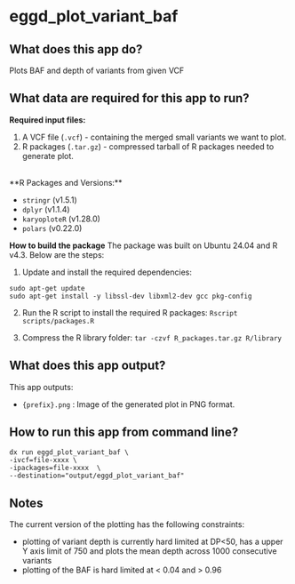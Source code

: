 # eggd_plot_variant_baf

## What does this app do?
Plots BAF and depth of variants from given VCF


## What data are required for this app to run?
**Required input files:**
1. A VCF file (`.vcf`) - containing the merged small variants we want to plot.
2. R packages (`.tar.gz`) - compressed tarball of R packages needed to generate plot.
<br>
**R Packages and Versions:**

- `stringr` (v1.5.1)
- `dplyr` (v1.1.4)
- `karyoploteR` (v1.28.0)
- `polars` (v0.22.0)

**How to build the package**
The package was built on Ubuntu 24.04 and R v4.3. Below are the steps:
1. Update and install the required dependencies:
```
sudo apt-get update
sudo apt-get install -y libssl-dev libxml2-dev gcc pkg-config

```
2. Run the R script to install the required R packages:
`Rscript scripts/packages.R`

3. Compress the R library folder:
`tar -czvf R_packages.tar.gz R/library`


## What does this app output?
This app outputs:
- `{prefix}.png` : Image of the generated plot in PNG format.


## How to run this app from command line?
```
dx run eggd_plot_variant_baf \
-ivcf=file-xxxx \
-ipackages=file-xxxx  \
--destination="output/eggd_plot_variant_baf"
```

## Notes
The current version of the plotting has the following constraints:
- plotting of variant depth is currently hard limited at DP<50, has a upper Y axis limit of 750 and plots the mean depth across 1000 consecutive variants
- plotting of the BAF is hard limited at < 0.04 and > 0.96